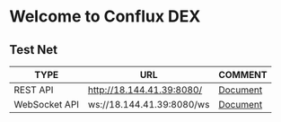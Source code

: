 # Welcome to Conflux DEX

## Test Net
|TYPE|URL|COMMENT|
|----|---|-------|
|REST API|http://18.144.41.39:8080/|[Document](rest.md)|
|WebSocket API|ws://18.144.41.39:8080/ws|[Document](ws.md)|


